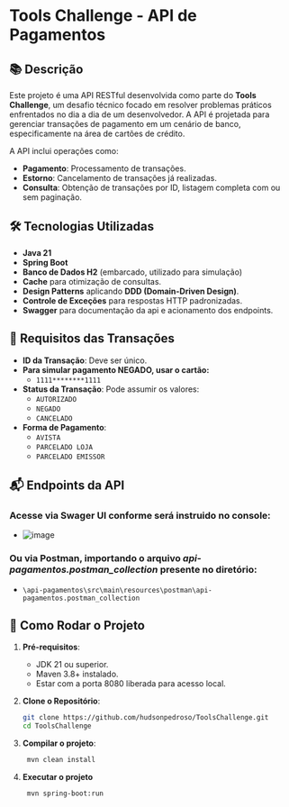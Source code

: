 # Tools Challenge - API de Pagamentos

## 📚 Descrição
Este projeto é uma API RESTful desenvolvida como parte do **Tools Challenge**, um desafio técnico focado em resolver problemas práticos enfrentados no dia a dia de um desenvolvedor. A API é projetada para gerenciar transações de pagamento em um cenário de banco, especificamente na área de cartões de crédito. 

A API inclui operações como:
- **Pagamento**: Processamento de transações.
- **Estorno**: Cancelamento de transações já realizadas.
- **Consulta**: Obtenção de transações por ID, listagem completa com ou sem paginação.

## 🛠 Tecnologias Utilizadas
- **Java 21**
- **Spring Boot**
- **Banco de Dados H2** (embarcado, utilizado para simulação)
- **Cache** para otimização de consultas.
- **Design Patterns** aplicando **DDD (Domain-Driven Design)**.
- **Controle de Exceções** para respostas HTTP padronizadas.
- **Swagger** para documentação da api e acionamento dos endpoints.

## 📑 Requisitos das Transações
- **ID da Transação**: Deve ser único.
- **Para simular pagamento NEGADO, usar o cartão:**
  - `1111********1111`
- **Status da Transação**: Pode assumir os valores:
  - `AUTORIZADO`
  - `NEGADO`
  - `CANCELADO`
- **Forma de Pagamento**:
  - `AVISTA`
  - `PARCELADO LOJA`
  - `PARCELADO EMISSOR`

## 📬 Endpoints da API

### Acesse via Swager UI conforme será instruido no console:
  - ![image](https://github.com/user-attachments/assets/91047de2-fdf0-46d8-abee-24418af072c3)

### Ou via Postman, importando o arquivo *api-pagamentos.postman_collection* presente no diretório:
  - `\api-pagamentos\src\main\resources\postman\api-pagamentos.postman_collection`

## 🚀 Como Rodar o Projeto
1. **Pré-requisitos**:
   - JDK 21 ou superior.
   - Maven 3.8+ instalado.
   - Estar com a porta 8080 liberada para acesso local.

2. **Clone o Repositório**:
   ```bash
   git clone https://github.com/hudsonpedroso/ToolsChallenge.git
   cd ToolsChallenge
   ```

 3. **Compilar o projeto**:
     ```bash
      mvn clean install
     ```
     
 4. **Executar o projeto**
     ```bash
      mvn spring-boot:run
     ```




